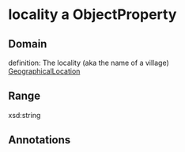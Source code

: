# locality a ObjectProperty

## Domain

definition: The locality (aka the name of a village)<br>
[GeographicalLocation](/0.1/GeographicalLocation)

## Range

xsd:string

## Annotations



